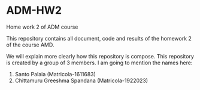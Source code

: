 # ADM-HW2
Home work 2 of ADM course

This repository contains all document, code and results of the homework 2 of the course AMD.

We will explain more clearly how this repository is compose.
This repository is created by a group of 3 members. I am going to mention the names here:
1. Santo Palaia (Matricola-1611683)
2. Chittamuru Greeshma Spandana (Matricola-1922023)
